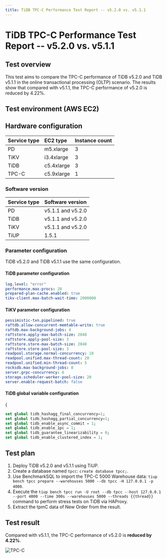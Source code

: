 ```yaml
---
title: TiDB TPC-C Performance Test Report -- v5.2.0 vs. v5.1.1
---
```


# TiDB TPC-C Performance Test Report -- v5.2.0 vs. v5.1.1

## Test overview

This test aims to compare the TPC-C performance of TiDB v5.2.0 and TiDB v5.1.1 in the online transactional processing (OLTP) scenario. The results show that compared with v5.1.1, the TPC-C performance of v5.2.0 is reduced by 4.22%.

## Test environment (AWS EC2)

## Hardware configuration

| Service type         | EC2 type     | Instance count |
|:----------|:----------|:----------|
| PD        | m5.xlarge |     3     |
| TiKV      | i3.4xlarge|     3     |
| TiDB      | c5.4xlarge|     3     |
| TPC-C  | c5.9xlarge|     1     |

### Software version

| Service type   | Software version    |
|:----------|:-----------|
| PD        | v5.1.1 and v5.2.0   |
| TiDB      | v5.1.1 and v5.2.0   |
| TiKV      | v5.1.1 and v5.2.0   |
| TiUP  | 1.5.1     |

### Parameter configuration

TiDB v5.2.0 and TiDB v5.1.1 use the same configuration.

#### TiDB parameter configuration


```yaml
log.level: "error"
performance.max-procs: 20
prepared-plan-cache.enabled: true
tikv-client.max-batch-wait-time: 2000000
```

#### TiKV parameter configuration


```yaml
pessimistic-txn.pipelined: true
raftdb.allow-concurrent-memtable-write: true
raftdb.max-background-jobs: 4
raftstore.apply-max-batch-size: 2048
raftstore.apply-pool-size: 3
raftstore.store-max-batch-size: 2048
raftstore.store-pool-size: 3
readpool.storage.normal-concurrency: 10
readpool.unified.max-thread-count: 20
readpool.unified.min-thread-count: 5
rocksdb.max-background-jobs: 8
server.grpc-concurrency: 6
storage.scheduler-worker-pool-size: 20
server.enable-request-batch: false
```

#### TiDB global variable configuration

{
```sql
set global tidb_hashagg_final_concurrency=1;
set global tidb_hashagg_partial_concurrency=1;
set global tidb_enable_async_commit = 1;
set global tidb_enable_1pc = 1;
set global tidb_guarantee_linearizability = 0;
set global tidb_enable_clustered_index = 1;
```

## Test plan

1. Deploy TiDB v5.2.0 and v5.1.1 using TiUP.
2. Create a database named `tpcc`: `create database tpcc;`.
3. Use BenchmarkSQL to import the TPC-C 5000 Warehouse data: `tiup bench tpcc prepare --warehouses 5000 --db tpcc -H 127.0.0.1 -p 4000`.
4. Execute the `tiup bench tpcc run -U root --db tpcc --host 127.0.0.1 --port 4000 --time 300s --warehouses 5000 --threads {{thread}}` command to perform stress tests on TiDB via HAProxy.
5. Extract the tpmC data of New Order from the result.

## Test result

Compared with v5.1.1, the TPC-C performance of v5.2.0 is **reduced by 4.22%**.

![TPC-C](https://docs-download.pingcap.com/media/images/docs/tpcc_v511_vs_v520.png)
